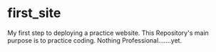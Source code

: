 # first_site
My first step to deploying a practice website. This Repository's main purpose is to practice coding. Nothing Professional.......yet.
